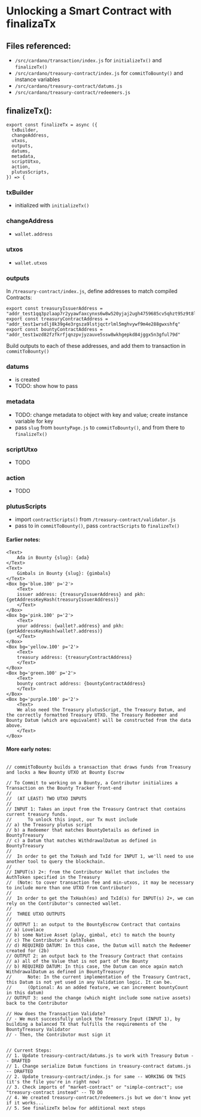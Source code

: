 # Unlocking a Smart Contract with finalizaTx

## Files referenced:
- `/src/cardano/transaction/index.js` for `initializeTx()` and `finalizeTx()`
- `/src/cardano/treasury-contract/index.js` for `commitToBounty()` and instance variables
- `/src/cardano/treasury-contract/datums.js`
- `/src/cardano/treasury-contract/redeemers.js`


## finalizeTx():

```
export const finalizeTx = async ({
  txBuilder,
  changeAddress,
  utxos,
  outputs,
  datums,
  metadata,
  scriptUtxo,
  action,
  plutusScripts,
}) => {
```

### txBuilder

- initialized with `initializeTx()`

### changeAddress

- `wallet.address`

### utxos

- `wallet.utxos`

### outputs

In `/treasury-contract/index.js`, define addresses to match compiled Contracts:

```
export const treasuryIssuerAddress = "addr_test1qq3pzlaap7r2yyawfaxcynxs6w8w520yjaj2ugh4759685cv5qhzt95z9t8lur483fur90ge4ppqk2j89gmu8yy9m0ksac989n"
export const treasuryContractAddress = "addr_test1wrsdlj8k39g4e3rgsza9lstjqctrlml5mghvywf9m4e288gwxshfq"
export const bountyContractAddress = "addr_test1wzd82fzfkrfjqnzpvjyzauve5ssw8wkhgepkd84jggx5n3gful79d"
```

Build outputs to each of these addresses, and add them to transaction in `commitToBounty()`


### datums

- is created
- TODO: show how to pass

### metadata

- TODO: change metadata to object with key and value; create instance variable for key
- pass `slug` from `bountyPage.js` to `commitToBounty()`, and from there to `finalizeTx()`

### scriptUtxo

- TODO

### action

- TODO

### plutusScripts

- import `contractScripts()` from `/treasury-contract/validator.js`
- pass to in `commitToBounty()`, pass `contractScripts` to `finalizeTx()`




#### Earlier notes:

```
<Text>
    Ada in Bounty {slug}: {ada}
</Text>
<Text>
    Gimbals in Bounty {slug}: {gimbals}
</Text>
<Box bg='blue.100' p='2'>
    <Text>
    issuer address: {treasuryIssuerAddress} and pkh: {getAddressKeyHash(treasuryIssuerAddress)}
    </Text>
</Box>
<Box bg='pink.100' p='2'>
    <Text>
    your address: {wallet?.address} and pkh: {getAddressKeyHash(wallet?.address)}
    </Text>
</Box>
<Box bg='yellow.100' p='2'>
    <Text>
    treasury address: {treasuryContractAddress}
    </Text>
</Box>
<Box bg='green.100' p='2'>
    <Text>
    bounty contract address: {bountyContractAddress}
    </Text>
</Box>
<Box bg='purple.100' p='2'>
    <Text>
    We also need the Treasury plutusScript, the Treasury Datum, and the correctly formatted Treasury UTXO. The Treasury Redeemer and Bounty Datum (which are equivalent) will be constructed from the data above.
    </Text>
</Box>
```


#### More early notes:
```

// commitToBounty builds a transaction that draws funds from Treasury and locks a New Bounty UTXO at Bounty Escrow

// To Commit to working on a Bounty, a Contributor initializes a Transaction on the Bounty Tracker front-end
//
//  (AT LEAST) TWO UTXO INPUTS
//
// INPUT 1: Takes an input from the Treasury Contract that contains current treasury funds.
//      To unlock this input, our Tx must include
// a) the Treasury plutus script
// b) a Redeemer that matches BountyDetails as defined in BountyTreasury
// c) a Datum that matches WithdrawalDatum as defined in BountyTreasury
//
//  In order to get the TxHash and TxId for INPUT 1, we'll need to use another tool to query the blockchain.
//
// INPUT(s) 2+: from the Contributor Wallet that includes the AuthToken specified in the Treasury
//  (Note: to cover transaction fee and min-utxos, it may be necessary to include more than one UTXO from Contributor)
//
//  In order to get the TxHash(es) and TxId(s) for INPUT(s) 2+, we can rely on the Contributor's connected wallet.
//
//  THREE UTXO OUTPUTS
//
// OUTPUT 1: an output to the BountyEscrow Contract that contains
// a) Lovelace
// b) some Native Asset (play, gimbal, etc) to match the bounty
// c) The Contributor's AuthToken
// d) REQUIRED DATUM: In this case, the Datum will match the Redeemer created for (2b)
// OUTPUT 2: an output back to the Treasury Contract that contains
// a) all of the Value that is not part of the Bounty
// b) REQUIRED DATUM: In this case, the Datum can once again match WithdrawalDatum as defined in BountyTreasury
//      Note: In the current implementation of the Treasury Contract, this Datum is not yet used in any Validation logic. It can be.
//      (Optional: As an added feature, we can increment bountyCount in this datum)
// OUTPUT 3: send the change (which might include some native assets) back to the Contributor

// How does the Transaction Validate?
// - We must successfully unlock the Treasury Input (INPUT 1), by building a balanced TX that fulfills the requirements of the BountyTreasury Validator
// - Then, the Contributor must sign it


// Current Steps:
// 1. Update treasury-contract/datums.js to work with Treasury Datum -- DRAFTED
// 1. Change serialize Datum functions in treasury-contract datums.js -- DRAFTED
// 2. Update treasury-contract/index.js for same -- WORKING ON THIS (it's the file you're in right now)
// 3. Check imports of "market-contract" or "simple-contract"; use "treasury-contract instead" -- TO DO
// 4. We created treasury-contract/redeemers.js but we don't know yet if it works...
// 5. See finalizeTx below for additional next steps
```
